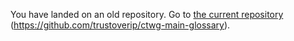 You have landed on an old repository. Go to [the current repository](https://github.com/trustoverip/ctwg-main-glossary) (https://github.com/trustoverip/ctwg-main-glossary).